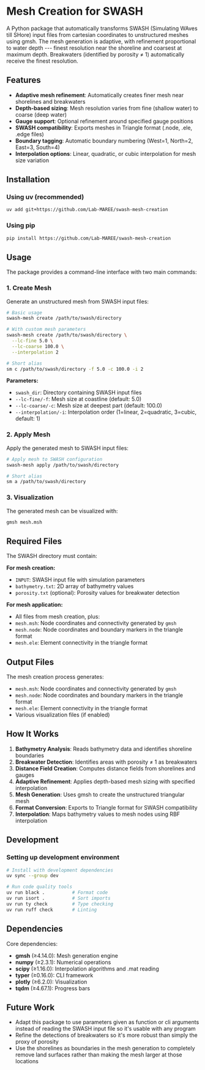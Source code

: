 # Mesh Creation for SWASH

A Python package that automatically transforms SWASH (Simulating WAves till SHore) input files from cartesian coordinates to unstructured meshes using gmsh. The mesh generation is adaptive, with refinement proportional to water depth --- finest resolution near the shoreline and coarsest at maximum depth. Breakwaters (identified by porosity ≠ 1) automatically receive the finest resolution.

## Features

- **Adaptive mesh refinement**: Automatically creates finer mesh near shorelines and breakwaters
- **Depth-based sizing**: Mesh resolution varies from fine (shallow water) to coarse (deep water)
- **Gauge support**: Optional refinement around specified gauge positions
- **SWASH compatibility**: Exports meshes in Triangle format (.node, .ele, .edge files)
- **Boundary tagging**: Automatic boundary numbering (West=1, North=2, East=3, South=4)
- **Interpolation options**: Linear, quadratic, or cubic interpolation for mesh size variation

## Installation

### Using uv (recommended)

```bash
uv add git+https://github.com/Lab-MAREE/swash-mesh-creation
```

### Using pip

```bash
pip install https://github.com/Lab-MAREE/swash-mesh-creation
```

## Usage

The package provides a command-line interface with two main commands:

### 1. Create Mesh

Generate an unstructured mesh from SWASH input files:

```bash
# Basic usage
swash-mesh create /path/to/swash/directory

# With custom mesh parameters
swash-mesh create /path/to/swash/directory \
  --lc-fine 5.0 \
  --lc-coarse 100.0 \
  --interpolation 2

# Short alias
sm c /path/to/swash/directory -f 5.0 -c 100.0 -i 2
```

**Parameters:**
- `swash_dir`: Directory containing SWASH input files
- `--lc-fine/-f`: Mesh size at coastline (default: 5.0)
- `--lc-coarse/-c`: Mesh size at deepest part (default: 100.0)
- `--interpolation/-i`: Interpolation order (1=linear, 2=quadratic, 3=cubic, default: 1)

### 2. Apply Mesh

Apply the generated mesh to SWASH input files:

```bash
# Apply mesh to SWASH configuration
swash-mesh apply /path/to/swash/directory

# Short alias
sm a /path/to/swash/directory
```

### 3. Visualization

The generated mesh can be visualized with:

```bash
gmsh mesh.msh
```

## Required Files

The SWASH directory must contain:

**For mesh creation:**
- `INPUT`: SWASH input file with simulation parameters
- `bathymetry.txt`: 2D array of bathymetry values
- `porosity.txt` (optional): Porosity values for breakwater detection

**For mesh application:**
- All files from mesh creation, plus:
- `mesh.msh`: Node coordinates and connectivity generated by `gmsh`
- `mesh.node`: Node coordinates and boundary markers in the triangle format
- `mesh.ele`: Element connectivity in the triangle format

## Output Files

The mesh creation process generates:
- `mesh.msh`: Node coordinates and connectivity generated by `gmsh`
- `mesh.node`: Node coordinates and boundary markers in the triangle format
- `mesh.ele`: Element connectivity in the triangle format
- Various visualization files (if enabled)

## How It Works

1. **Bathymetry Analysis**: Reads bathymetry data and identifies shoreline boundaries
2. **Breakwater Detection**: Identifies areas with porosity ≠ 1 as breakwaters
3. **Distance Field Creation**: Computes distance fields from shorelines and gauges
4. **Adaptive Refinement**: Applies depth-based mesh sizing with specified interpolation
5. **Mesh Generation**: Uses gmsh to create the unstructured triangular mesh
6. **Format Conversion**: Exports to Triangle format for SWASH compatibility
7. **Interpolation**: Maps bathymetry values to mesh nodes using RBF interpolation

## Development

### Setting up development environment

```bash
# Install with development dependencies
uv sync --group dev

# Run code quality tools
uv run black .          # Format code
uv run isort .          # Sort imports
uv run ty check         # Type checking
uv run ruff check       # Linting
```

## Dependencies

Core dependencies:
- **gmsh** (≥4.14.0): Mesh generation engine
- **numpy** (≥2.3.1): Numerical operations
- **scipy** (≥1.16.0): Interpolation algorithms and .mat reading
- **typer** (≥0.16.0): CLI framework
- **plotly** (≥6.2.0): Visualization
- **tqdm** (≥4.67.1): Progress bars

## Future Work

- Adapt this package to use parameters given as function or cli arguments instead of reading the SWASH input file so it's usable with any program 
- Refine the detections of breakwaters so it's more robust than simply the proxy of porosity
- Use the shorelines as boundaries in the mesh generation to completely remove land surfaces rather than making the mesh larger at those locations
